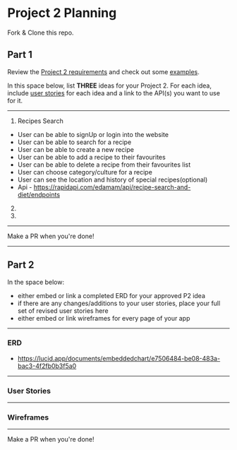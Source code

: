 # Project 2 Planning

Fork & Clone this repo.

## Part 1

Review the [Project 2 requirements](https://tmdarneille.gitbook.io/seirfx/11-projects/project-2#project-feedback-evaluation) and check out some [examples](https://tmdarneille.gitbook.io/seirfx/11-projects/past-projects/project2).

In this space below, list **THREE** ideas for your Project 2. For each idea, include [user stories](https://revelry.co/user-stories-that-dont-suck/) for each idea and a link to the API(s) you want to use for it.

--------------------------------------------------------
1. Recipes Search
- User can be able to signUp or login into the website
- User can be able to search for a recipe 
- User can be able to create a new recipe
- User can be able to add a recipe to their favourites 
- User can be able to delete a recipe from their favourites list 
- User can choose category/culture for a recipe
- User can see the location and history of special recipes(optional)
- Api - https://rapidapi.com/edamam/api/recipe-search-and-diet/endpoints
2. 
3.
---------------------------------------------------------

Make a PR when you're done!

---

## Part 2

In the space below:
* either embed or link a completed ERD for your approved P2 idea
* if there are any changes/additions to your user stories, place your full set of revised user stories here
* either embed or link wireframes for every page of your app

----------------------------------------------------------
### ERD
- https://lucid.app/documents/embeddedchart/e7506484-be08-483a-bac3-4f2fb0b3f5a0
----------------------------------------------------------
### User Stories

----------------------------------------------------------
### Wireframes

----------------------------------------------------------

Make a PR when you're done!

